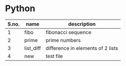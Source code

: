 # Python
| S.no. |   name   | description  |
| ----- | -------- | -----------  |
| 1 |     fibo   | fibonacci sequence  |
| 2 |     prime  | prime numbers  |
| 3 |     list_diff  |  difference in elements of 2 lists |
| 4 |     new     | test file  |

